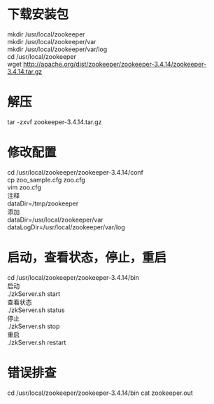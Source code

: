 # 下载安装包
mkdir /usr/local/zookeeper  
mkdir /usr/local/zookeeper/var  
mkdir /usr/local/zookeeper/var/log  
cd /usr/local/zookeeper  
wget http://apache.org/dist/zookeeper/zookeeper-3.4.14/zookeeper-3.4.14.tar.gz

# 解压
tar -zxvf zookeeper-3.4.14.tar.gz

# 修改配置
cd /usr/local/zookeeper/zookeeper-3.4.14/conf  
cp zoo_sample.cfg zoo.cfg  
vim zoo.cfg  
注释  
dataDir=/tmp/zookeeper  
添加  
dataDir=/usr/local/zookeeper/var  
dataLogDir=/usr/local/zookeeper/var/log  

# 启动，查看状态，停止，重启
cd /usr/local/zookeeper/zookeeper-3.4.14/bin  
启动  
./zkServer.sh start  
查看状态  
./zkServer.sh status  
停止  
./zkServer.sh stop  
重启  
./zkServer.sh restart  

# 错误排查
cd /usr/local/zookeeper/zookeeper-3.4.14/bin
cat zookeeper.out
